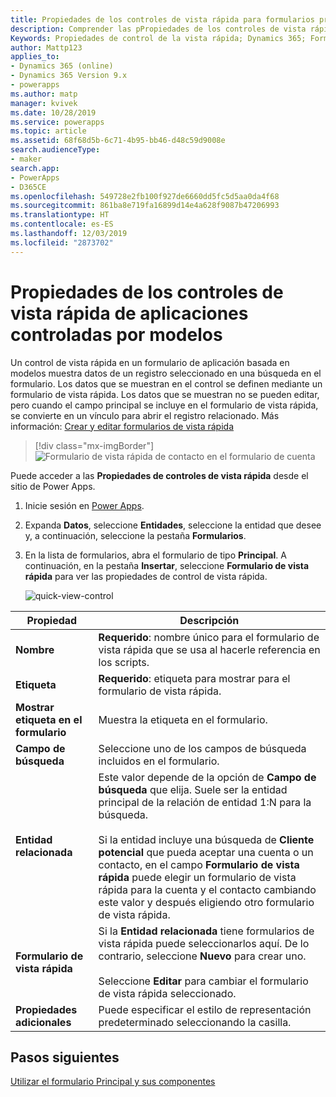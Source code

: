 ```yaml
---
title: Propiedades de los controles de vista rápida para formularios principales de aplicaciones controladas por modelos en Power Apps | MicrosoftDocs
description: Comprender las pPropiedades de los controles de vista rápida para formularios principales
Keywords: Propiedades de control de la vista rápida; Dynamics 365; Formularios principales
author: Mattp123
applies_to:
- Dynamics 365 (online)
- Dynamics 365 Version 9.x
- powerapps
ms.author: matp
manager: kvivek
ms.date: 10/28/2019
ms.service: powerapps
ms.topic: article
ms.assetid: 68f68d5b-6c71-4b95-bb46-d48c59d9008e
search.audienceType:
- maker
search.app:
- PowerApps
- D365CE
ms.openlocfilehash: 549728e2fb100f927de6660dd5fc5d5aa0da4f68
ms.sourcegitcommit: 861ba8e719fa16899d14e4a628f9087b47206993
ms.translationtype: HT
ms.contentlocale: es-ES
ms.lasthandoff: 12/03/2019
ms.locfileid: "2873702"
---
```

# <a name="model-driven-app-quick-view-control-properties"></a>Propiedades de los controles de vista rápida de aplicaciones controladas por modelos

Un control de vista rápida en un formulario de aplicación basada en modelos muestra datos de un registro seleccionado en una búsqueda en el formulario. Los datos que se muestran en el control se definen mediante un formulario de vista rápida. Los datos que se muestran no se pueden editar, pero cuando el campo principal se incluye en el formulario de vista rápida, se convierte en un vínculo para abrir el registro relacionado. Más información: [Crear y editar formularios de vista rápida](create-edit-quick-view-forms.md)  

> [!div class="mx-imgBorder"] 
> ![Formulario de vista rápida de contacto en el formulario de cuenta](media/quick-view-form-contact.png "Formulario de vista rápida de contacto en el formulario de cuenta")  

Puede acceder a las **Propiedades de controles de vista rápida** desde el sitio de Power Apps. 
1.  Inicie sesión en [Power Apps](https://make.powerapps.com/?utm_source=padocs&utm_medium=linkinadoc&utm_campaign=referralsfromdoc).  


2.  Expanda **Datos**, seleccione **Entidades**, seleccione la entidad que desee y, a continuación, seleccione la pestaña **Formularios**. 

3. En la lista de formularios, abra el formulario de tipo **Principal**. A continuación, en la pestaña **Insertar**, seleccione **Formulario de vista rápida** para ver las propiedades de control de vista rápida.

    ![quick-view-control](media/quick-view-control.png)
  
|Propiedad|Descripción|  
|--------------|-----------------|  
|**Nombre**|**Requerido**: nombre único para el formulario de vista rápida que se usa al hacerle referencia en los scripts.|  
|**Etiqueta**|**Requerido**: etiqueta para mostrar para el formulario de vista rápida.|  
|**Mostrar etiqueta en el formulario**|Muestra la etiqueta en el formulario.|  
|**Campo de búsqueda**|Seleccione uno de los campos de búsqueda incluidos en el formulario.|  
|**Entidad relacionada**|Este valor depende de la opción de **Campo de búsqueda** que elija. Suele ser la entidad principal de la relación de entidad 1:N para la búsqueda.<br /><br /> Si la entidad incluye una búsqueda de **Cliente potencial** que pueda aceptar una cuenta o un contacto, en el campo **Formulario de vista rápida** puede elegir un formulario de vista rápida para la cuenta y el contacto cambiando este valor y después eligiendo otro formulario de vista rápida.|  
|**Formulario de vista rápida**|Si la **Entidad relacionada** tiene formularios de vista rápida puede seleccionarlos aquí. De lo contrario, seleccione **Nuevo** para crear uno.<br /><br /> Seleccione **Editar** para cambiar el formulario de vista rápida seleccionado.|  
|**Propiedades adicionales**|Puede especificar el estilo de representación predeterminado seleccionando la casilla.|

## <a name="next-steps"></a>Pasos siguientes

[Utilizar el formulario Principal y sus componentes](use-main-form-and-components.md)
 
